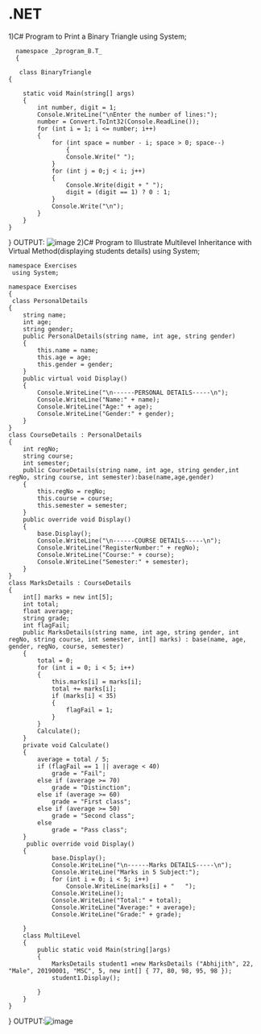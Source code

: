 # .NET
1)C# Program to Print a Binary Triangle
using System;

      namespace _2program_B.T_
      {
  
       class BinaryTriangle
    {
    
        static void Main(string[] args)
        {
            int number, digit = 1;
            Console.WriteLine("\nEnter the number of lines:");
            number = Convert.ToInt32(Console.ReadLine());
            for (int i = 1; i <= number; i++)
            {
                for (int space = number - i; space > 0; space--)
                    {
                    Console.Write(" ");
                }
                for (int j = 0;j < i; j++)
                {
                    Console.Write(digit + " ");
                    digit = (digit == 1) ? 0 : 1;
                }
                Console.Write("\n");
            }
        }
    }
}
OUTPUT:
![image](https://user-images.githubusercontent.com/97939356/154633529-599810a6-b91f-4bd6-bd39-eb75f08ecff8.png)
2)C# Program to Illustrate Multilevel Inheritance with Virtual Method(displaying students details)
using System;

    namespace Exercises
     using System;

    namespace Exercises
    {
     class PersonalDetails
    {
        string name;
        int age;
        string gender;
        public PersonalDetails(string name, int age, string gender)
        {
            this.name = name;
            this.age = age;
            this.gender = gender;
        }
        public virtual void Display()
        {
            Console.WriteLine("\n------PERSONAL DETAILS-----\n");
            Console.WriteLine("Name:" + name);
            Console.WriteLine("Age:" + age);
            Console.WriteLine("Gender:" + gender);
        }
    }
    class CourseDetails : PersonalDetails
    {
        int regNo;
        string course;
        int semester;
        public CourseDetails(string name, int age, string gender,int regNo, string course, int semester):base(name,age,gender)
        {
            this.regNo = regNo;
            this.course = course;
            this.semester = semester;
        }
        public override void Display()
        {
            base.Display();
            Console.WriteLine("\n------COURSE DETAILS-----\n");
            Console.WriteLine("RegisterNumber:" + regNo);
            Console.WriteLine("Course:" + course);
            Console.WriteLine("Semester:" + semester);
        }
    }
    class MarksDetails : CourseDetails
    {
        int[] marks = new int[5];
        int total;
        float average;
        string grade;
        int flagFail;
        public MarksDetails(string name, int age, string gender, int regNo, string course, int semester, int[] marks) : base(name, age, gender, regNo, course, semester)
        {
            total = 0;
            for (int i = 0; i < 5; i++)
            {
                this.marks[i] = marks[i];
                total += marks[i];
                if (marks[i] < 35)
                {
                    flagFail = 1;
                }
            }
            Calculate();
        }
        private void Calculate()
        {
            average = total / 5;
            if (flagFail == 1 || average < 40)
                grade = "Fail";
            else if (average >= 70)
                grade = "Distinction";
            else if (average >= 60)
                grade = "First class";
            else if (average >= 50)
                grade = "Second class";
            else
                grade = "Pass class";
        }
         public override void Display()
        { 
                base.Display();
                Console.WriteLine("\n------Marks DETAILS-----\n");
                Console.WriteLine("Marks in 5 Subject:");
                for (int i = 0; i < 5; i++)
                    Console.WriteLine(marks[i] + "   ");
                Console.WriteLine();
                Console.WriteLine("Total:" + total);
                Console.WriteLine("Average:" + average);
                Console.WriteLine("Grade:" + grade);
            
        }
        class MultiLevel
        {
            public static void Main(string[]args)
            {
                MarksDetails student1 =new MarksDetails ("Abhijith", 22, "Male", 20190001, "MSC", 5, new int[] { 77, 80, 98, 95, 98 });
                student1.Display();

            }
        }
    }
}
OUTPUT:![image](https://user-images.githubusercontent.com/97939356/154634672-9f4cee12-94c1-4c80-a8bb-2b49670b1ae2.png)

